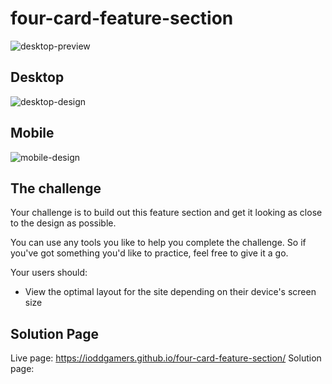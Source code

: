 # four-card-feature-section
![desktop-preview](https://github.com/ioddgamers/four-card-feature-section/assets/25953991/069f49de-436f-46c6-8037-af90cf8900e4)

## Desktop
![desktop-design](https://github.com/ioddgamers/four-card-feature-section/assets/25953991/7582dc7d-c786-42f6-b982-10bb4be98532)


## Mobile
![mobile-design](https://github.com/ioddgamers/four-card-feature-section/assets/25953991/012cdf2e-1bee-4bfc-84b9-04e5f1520704)


## The challenge

Your challenge is to build out this feature section and get it looking as close to the design as possible.

You can use any tools you like to help you complete the challenge. So if you've got something you'd like to practice, feel free to give it a go.

Your users should:

- View the optimal layout for the site depending on their device's screen size


## Solution Page
Live page: https://ioddgamers.github.io/four-card-feature-section/
Solution page: 
